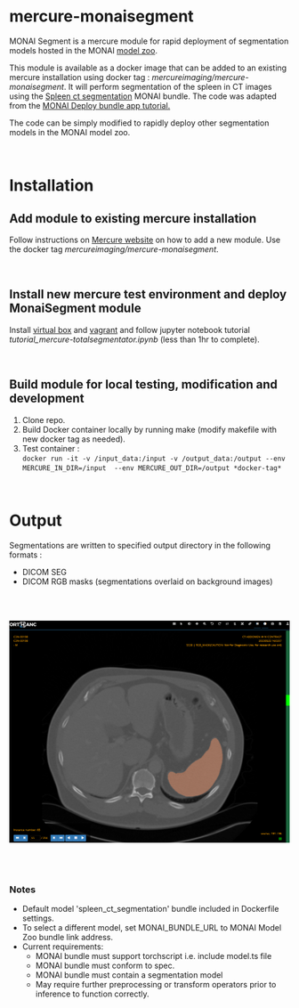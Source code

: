 # **mercure-monaisegment**
MONAI Segment is a mercure module for rapid deployment of segmentation models hosted in the MONAI [model zoo](https://monai.io/model-zoo.html). 
<br>

This module is available as a docker image that can be added to an existing mercure installation using docker tag : *mercureimaging/mercure-monaisegment*. It will perform segmentation of the spleen in CT images using the [Spleen ct segmentation](https://github.com/Project-MONAI/model-zoo/releases/download/hosting_storage_v1/spleen_ct_segmentation_v0.3.8.zip) MONAI bundle. The code was adapted from the [MONAI Deploy bundle app tutorial.](https://docs.monai.io/projects/monai-deploy-app-sdk/en/latest/notebooks/tutorials/06_monai_bundle_app.html)
<br>

The code can be simply modified to rapidly deploy other segmentation models in the MONAI model zoo.

<br>

# Installation

## Add module to existing mercure installation
Follow instructions on [Mercure website](https://mercure-imaging.org) on how to add a new module. Use the docker tag *mercureimaging/mercure-monaisegment*.

<br>

## Install new mercure test environment and deploy MonaiSegment module
Install [virtual box](https://www.virtualbox.org/) and [vagrant](https://www.vagrantup.com/) and follow jupyter notebook tutorial *tutorial_mercure-totalsegmentator.ipynb* (less than 1hr to complete).

<br>

## Build module for local testing, modification and development
1. Clone repo.
2. Build Docker container locally by running make (modify makefile with new docker tag as needed).
3. Test container :\
`docker run -it -v /input_data:/input -v /output_data:/output --env MERCURE_IN_DIR=/input  --env MERCURE_OUT_DIR=/output *docker-tag*`

<br>

# Output
Segmentations are written to specified output directory in the following formats :
- DICOM SEG
- DICOM RGB masks (segmentations overlaid on background images)

<br>
<br>

![](./RGBmask_output.png)

<br>
<br>

### Notes
- Default model 'spleen_ct_segmentation' bundle included in Dockerfile settings.
- To select a different model, set MONAI_BUNDLE_URL to MONAI Model Zoo bundle link address.
- Current requirements:
    * MONAI bundle must support torchscript i.e. include model.ts file
    * MONAI bundle must conform to spec. 
    * MONAI bundle must contain a segmentation model
    * May require further preprocessing or transform operators prior to inference to function correctly.

